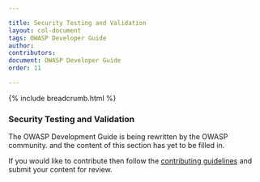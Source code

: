 ```yaml
---

title: Security Testing and Validation
layout: col-document
tags: OWASP Developer Guide
author:
contributors:
document: OWASP Developer Guide
order: 11

---
```


{% include breadcrumb.html %}
### Security Testing and Validation

The OWASP Development Guide is being rewritten by the OWASP community.
and the content of this section has yet to be filled in.

If you would like to contribute then follow the 
[contributing guidelines](https://github.com/OWASP/www-project-developer-guide/blob/main/CONTRIBUTING.md)
and submit your content for review.
